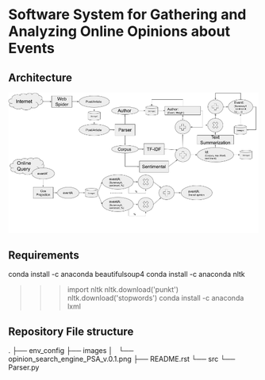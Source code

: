 Software System for Gathering and Analyzing Online Opinions about Events
========================================================================

Architecture
------------
![plot](./images/opinion_search_engine_PSA_v.0.1.png)

Requirements
------------
conda install -c anaconda beautifulsoup4
conda install -c anaconda nltk
  >>> import nltk
  >>> nltk.download('punkt')
  >>> nltk.download('stopwords')
conda install -c anaconda lxml

Repository File structure
-------------------------
.
├── env_config
├── images
│   └── opinion_search_engine_PSA_v.0.1.png
├── README.rst
└── src
    └── Parser.py
